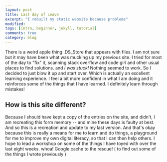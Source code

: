 ```yaml
---
layout: post
title: Last day of Leave
excerpt: "I rebuilt my static website because problems"
modified:
tags: [intro, beginner, jekyll, tutorial]
comments: true
category: blog
---
```


There is a weird apple thing  .DS_Store that appears with files. I am not sure but it may have been what was mucking up my previous site. I tried for most of the day to "fix" it, scanning stack overflow and code girl and other usual places to find solutions. and *I was stuck!*
Nothing seemed to work. So I decided to just blow it up and start over. Which is actually an excellent learning experience. I feel a bit more confident in what I am doing and it reinforces some of the things that I have learned. I definitely learn through mistakes!

## How is this site different?
Because I should have kept a copy of the entries on the site, and didn't, I am recreating this form memory -- and mine these days is faulty at best. And so this is a recreation and update to my last version. And that's okay because this is really a means for me to learn and do things, a playground for me to improve my own digital literacy, so that I can then help others. I hope to lead a workshop on some of the things I have toyed with over the last eight weeks.
whoa! Google cache to the rescue! ( to find out some of the things I wrote previously )
